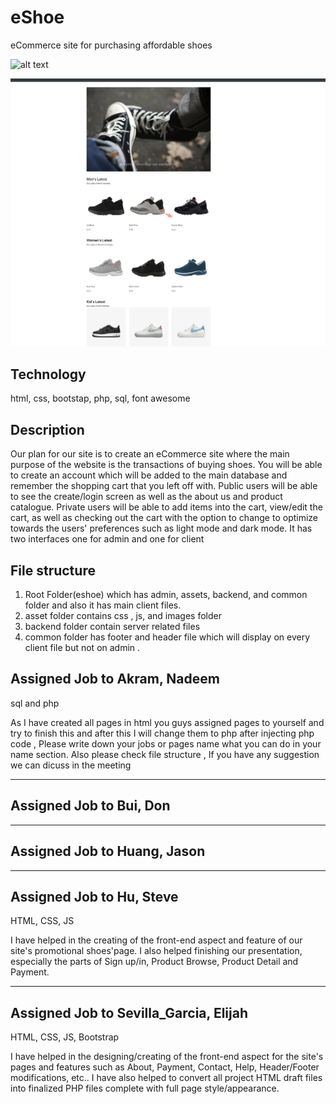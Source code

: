 # eShoe

eCommerce site for purchasing affordable shoes 


![alt text](https://github.com/[nakram6]/[reponame]/blob/[main]/image.jpg?raw=true)


![eShoe](https://github.com/nakram6/eshoe/blob/main/assets/imgs/Screen%20Shot%202022-08-10%20at%208.27.26%20PM.png)




## Technology

html, css, bootstap, php, sql, font awesome


## Description

Our plan for our site is to create an eCommerce site where the main purpose of the website is the transactions of buying shoes. You will be able to create an account which will be added to the main database and remember the shopping cart that you left off with. Public users will be able to see the create/login screen as well as the about us and product catalogue. Private users will be able to add items into the cart, view/edit the cart, as well as checking out the cart with the option to change to optimize towards the users' preferences such as light mode and dark mode. It has two interfaces one for admin and one for client


## File structure
1. Root Folder(eshoe)  which has admin, assets, backend, and common folder and also it has main client files.
2. asset folder contains css , js, and images folder
3. backend folder contain server related files
4. common folder has footer and header file which will display on every client file but not on admin . 






## Assigned Job to Akram, Nadeem
 
sql and php 

As I have created all pages in html you guys assigned pages to yourself and try to finish this and after this I will change them
to php after injecting php code , Please write down your jobs or pages name what you can do in your name section. Also please check
 file structure , If you have any suggestion we can dicuss in the meeting

-------------------------------------------------------------------------------------------------------------------------------------



## Assigned Job to Bui, Don



-------------------------------------------------------------------------------------------------------------------------------------



## Assigned Job to Huang, Jason



-------------------------------------------------------------------------------------------------------------------------------------



## Assigned Job to Hu, Steve
HTML, CSS, JS

I have helped in the creating of the front-end aspect and feature of our site's promotional shoes'page.
I also helped finishing our presentation, especially the parts of Sign up/in, Product Browse, Product Detail and Payment.

-------------------------------------------------------------------------------------------------------------------------------------



## Assigned Job to Sevilla_Garcia, Elijah

HTML, CSS, JS, Bootstrap

I have helped in the designing/creating of the front-end aspect for the site's pages and features such as About, Payment, Contact, Help, Header/Footer modifications, etc..
I have also helped to convert all project HTML draft files into finalized PHP files complete with full page style/appearance. 

